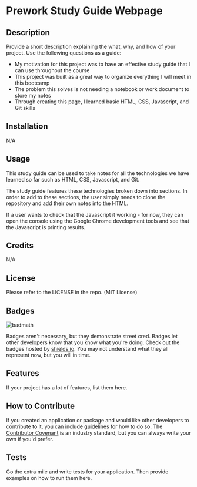 # Prework Study Guide Webpage

## Description

Provide a short description explaining the what, why, and how of your project. Use the following questions as a guide:

- My motivation for this project was to have an effective study guide that I can use throughout the course
- This project was built as a great way to organize everything I will meet in this bootcamp
- The problem this solves is not needing a notebook or work document to store my notes
- Through creating this page, I learned basic HTML, CSS, Javascript, and Git skills


## Installation

N/A

## Usage

This study guide can be used to take notes for all the technologies we have learned so far such as HTML, CSS, Javascript, and Git. 

The study guide features these technologies broken down into sections. In order to add to these sections, the user simply needs to clone the repository and add their own notes into the HTML.

If a user wants to check that the Javascript it working - for now, they can open the console using the Google Chrome development tools and see that the Javascript is printing results.


## Credits

N/A

## License

Please refer to the LICENSE in the repo.
(MIT License)

## Badges

![badmath](https://img.shields.io/github/languages/top/nielsenjared/badmath)

Badges aren't necessary, but they demonstrate street cred. Badges let other developers know that you know what you're doing. Check out the badges hosted by [shields.io](https://shields.io/). You may not understand what they all represent now, but you will in time.

## Features

If your project has a lot of features, list them here.

## How to Contribute

If you created an application or package and would like other developers to contribute to it, you can include guidelines for how to do so. The [Contributor Covenant](https://www.contributor-covenant.org/) is an industry standard, but you can always write your own if you'd prefer.

## Tests

Go the extra mile and write tests for your application. Then provide examples on how to run them here.
